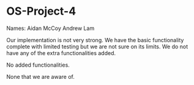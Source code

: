 # OS-Project-4

Names:
Aidan McCoy
Andrew Lam

Our implementation is not very strong. We have the basic functionality complete with limited testing but we are not sure on its limits. We do not have any of the extra functionalities added.

No added functionalities.

None that we are aware of.
